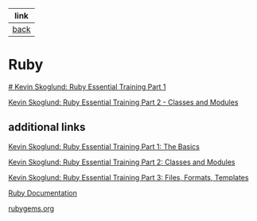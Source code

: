 link |
---- |
[back](../) |

# Ruby

[# Kevin Skoglund: Ruby Essential Training Part 1](/1_The_Basics/)

[Kevin Skoglund: Ruby Essential Training Part 2 - Classes and Modules](/2_EssentialTraining/)

[]()

## additional links

[Kevin Skoglund: Ruby Essential Training Part 1: The Basics](https://www.linkedin.com/learning/ruby-essential-training-part-1-the-basics?u=41913900)

[Kevin Skoglund: Ruby Essential Training Part 2: Classes and Modules](https://www.linkedin.com/learning/ruby-essential-training-part-2-classes-and-modules?u=41913900)

[Kevin Skoglund: Ruby Essential Training Part 3: Files, Formats, Templates](https://www.linkedin.com/learning/ruby-essential-training-part-3-files-formats-templates?u=41913900)

[Ruby Documentation](https://ruby-doc.org)

[rubygems.org](https://rubygems.org/)